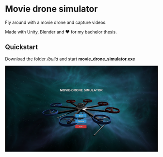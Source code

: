 # Movie drone simulator

Fly around with a movie drone and capture videos. 

Made with Unity, Blender and :heart: for my bachelor thesis.

## Quickstart
Download the folder */build* and start **movie_drone_simulator.exe**

![screenshot](Screenshots/screenshot_home.png)

